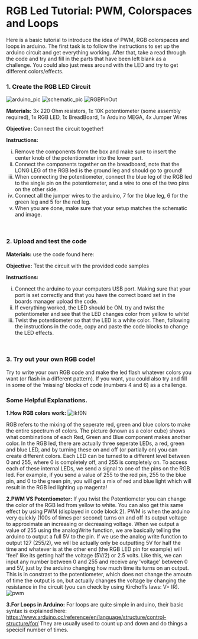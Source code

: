 # RGB Led Tutorial: PWM, Colorspaces and Loops
Here is a basic tutorial to introduce the idea of PWM, RGB colorspaces and loops in arduino. The first task is to follow the instructions to set up the arduino circuit and get everything working. After that, take a read through the code and try and fill in the parts that have been left blank as a challenge. You could also just mess around with the LED and try to get different colors/effects. 


### 1. Create the RGB LED Circuit
![arduino_pic](https://user-images.githubusercontent.com/8228324/122969592-d2145f80-d35a-11eb-9494-ada611176277.jpg)
![schematic_pic](https://user-images.githubusercontent.com/8228324/122969602-d3de2300-d35a-11eb-8b9d-0a1b2e7de60d.jpg)
![RGBPinOut](https://user-images.githubusercontent.com/8228324/122970213-9d54d800-d35b-11eb-8dca-03ed7bfb6fbf.png)



**Materials:** 3x 220 Ohm resistors, 1x 10K potentiometer (some assembly required), 1x RGB LED, 1x BreadBoard, 1x Arduino MEGA, 4x Jumper Wires

**Objective:** Connect the circuit together!

**Instructions:**

<ol type="i">
  <li>Remove the components from the box and make sure to insert the center knob of the potentiometer into the lower part.</li>
  <li>Connect the components together on the breadboard, note that the LONG LEG of the RGB led is the ground leg and should go to ground!</li>
  <li>When connecting the potentiometer, connect the blue leg of the RGB led to the single pin on the potentiometer, and a wire to one of the two pins on the other side.</li>
  <li> Connect all the jumper wires to the arduino, 7 for the blue leg, 6 for the green leg and 5 for the red leg.</li>
  <li> When you are done, make sure that your setup matches the schematic and image.</li>
</ol>

<br>

### 2. Upload and test the code

**Materials:** use the code found here: 

**Objective:** Test the circuit with the provided code samples

**Instructions:**

<ol type="i">
  <li>Connect the arduino to your computers USB port. Making sure that your port is set correctly and that you have the correct board set in the boards manager upload the code.</li>
   <li>If everything worked, the LED should be ON. try and twist the potentiometer and see that the LED changes color from yellow to white!</li>
  <li>Twist the potentiometer so that the LED is a white color. Then, following the instructions in the code, copy and paste the code blocks to change the LED effects.</li>
</ol>

<br>

### 3. Try out your own RGB code!
Try to write your own RGB code and make the led flash whatever colors you want (or flash in a different pattern). If you want, you could also try and fill in some of the 'missing' blocks of code (numbers 4 and 6) as a challenge.


### Some Helpful Explanations.

**1.How RGB colors work:** 
![ikf0N](https://user-images.githubusercontent.com/8228324/122971874-87e0ad80-d35d-11eb-98ea-445a30a4c4fa.jpg)

RGB refers to the mixing of the seperate red, green and blue colors to make the entire spectrum of colors. The picture (known as a color cube) shows what combinations of each Red, Green and Blue component makes another color. In the RGB led, there are actually three seperate LEDs, a red, green and blue LED, and by turning these on and off (or partially on) you can create different colors. Each LED can be turned to a different level between 0 and 255, where 0 is completely off, and 255 is completely on. To access each of these internal LEDs, we send a signal to one of the pins on the RGB led. For example, if you send a value of 255 to the red pin, 255 to the blue pin, and 0 to the green pin, you will get a mix of red and blue light which will result in the RGB led lighting up magenta!

**2.PWM VS Potentiometer:** 
If you twist the Potentiometer you can change the color of the RGB led from yellow to white. You can also get this same effect by using PWM (displayed in code block 2). PWM is when the arduino very quickly (100s of times per second) turns on and off its output voltage to approximate an increasing or decreasing voltage. When we output a value of 255 using the analogWrite function, we are basically telling the arduino to output a full 5V to the pin. If we use the analog write function to output 127 (255/2), we will be actually only be outputting 5V for half the time and whatever is at the other end (the RGB LED pin for example) will 'feel' like its getting half the voltage (5V/2) or 2.5 volts. Like this, we can input any number between 0 and 255 and receive any 'voltage' between 0 and 5V, just by the arduino changing how much time its turns on an output. This is in constrast to the potentiometer, which does not change the amoutn of time the output is on, but actually changes the voltage by changing the resistance in the circuit (you can check by using Kirchoffs laws: V= IR).
![pwm](https://user-images.githubusercontent.com/8228324/122971808-77303780-d35d-11eb-8b7b-1e7d88a3002d.gif)

**3.For Loops in Arduino:** 
For loops are quite simple in arduino, their basic syntax is explained here: https://www.arduino.cc/reference/en/language/structure/control-structure/for/ 
They are usually used to count up and down and do things a specicif number of times.







